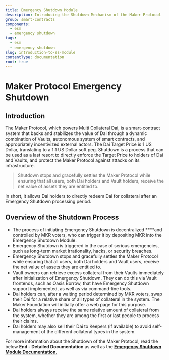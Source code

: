 ```yaml
---
title: Emergency Shutdown Module
description: Introducing the Shutdown Mechanism of the Maker Protocol
group: smart-contracts
components:
  - esm
  - emergency shutdown
tags:
  - esm
  - emergency shutdown
slug: introduction-to-es-module
contentType: documentation
root: true
---
```


# Maker Protocol Emergency Shutdown

## Introduction

The Maker Protocol, which powers Multi Collateral Dai, is a smart-contract system that backs and stabilizes the value of Dai through a dynamic combination of Vaults, autonomous system of smart contracts, and appropriately incentivized external actors. The Dai Target Price is 1 US Dollar, translating to a 1:1 US Dollar soft peg. Shutdown is a process that can be used as a last resort to directly enforce the Target Price to holders of Dai and Vaults, and protect the Maker Protocol against attacks on its infrastructure.

> Shutdown stops and gracefully settles the Maker Protocol while ensuring that all users, both Dai holders and Vault holders, receive the net value of assets they are entitled to.

In short, it allows Dai holders to directly redeem Dai for collateral after an Emergency Shutdown processing period. 

## Overview of the Shutdown Process 

* The process of initiating Emergency Shutdown is decentralized ****and controlled by MKR voters, who can trigger it by depositing MKR into the Emergency Shutdown Module.
* Emergency Shutdown is triggered in the case of serious emergencies, such as long-term market irrationality, hacks, or security breaches.
* Emergency Shutdown stops and gracefully settles the Maker Protocol while ensuring that all users, both Dai holders and Vault users, receive the net value of assets they are entitled to.
* Vault owners can retrieve excess collateral from their Vaults immediately after initialization of Emergency Shutdown. They can do this via Vault frontends, such as Oasis Borrow, that have Emergency Shutdown support implemented, as well as via command-line tools.
* Dai holders can, after a waiting period determined by MKR voters, swap their Dai for a relative share of all types of collateral in the system. The Maker Foundation will initially offer a web page for this purpose.
* Dai holders always receive the same relative amount of collateral from the system, whether they are among the first or last people to process their claims.
* Dai holders may also sell their Dai to Keepers \(if available\) to avoid self-management of the different collateral types in the system.

For more information about the Shutdown of the Maker Protocol, read the below **End - Detailed Documentation** as well as the [**Emergency Shutdown Module Documentation.**](https://docs.makerdao.com/smart-contract-modules/emergency-shutdown-module) 



